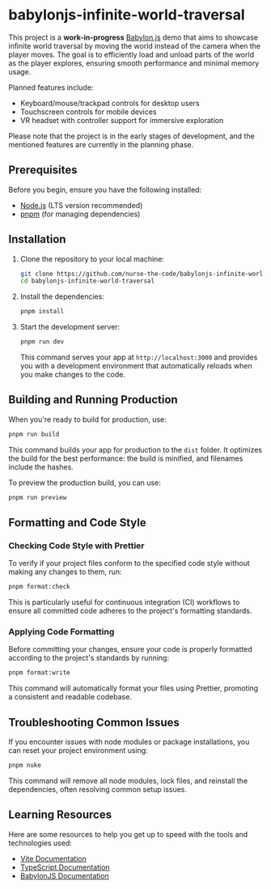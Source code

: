 # babylonjs-infinite-world-traversal

This project is a **work-in-progress** [Babylon.js](https://babylonjs.com) demo that aims to showcase infinite world traversal by moving the world
instead of the camera when the player moves. The goal is to efficiently load and unload parts of the world as the player
explores, ensuring smooth performance and minimal memory usage.

Planned features include:

- Keyboard/mouse/trackpad controls for desktop users
- Touchscreen controls for mobile devices
- VR headset with controller support for immersive exploration

Please note that the project is in the early stages of development, and the mentioned features are currently in the
planning phase.

## Prerequisites

Before you begin, ensure you have the following installed:

- [Node.js](https://nodejs.org/en/download) (LTS version recommended)
- [pnpm](https://pnpm.io/installation) (for managing dependencies)

## Installation

1. Clone the repository to your local machine:

   ```sh
   git clone https://github.com/nurse-the-code/babylonjs-infinite-world-traversal.git
   cd babylonjs-infinite-world-traversal
   ```

2. Install the dependencies:

   ```sh
   pnpm install
   ```

3. Start the development server:

   ```sh
   pnpm run dev
   ```

   This command serves your app at `http://localhost:3000` and provides you with a development environment that automatically reloads when you make changes to the code.

## Building and Running Production

When you're ready to build for production, use:

```sh
pnpm run build
```

This command builds your app for production to the `dist` folder. It optimizes the build for the best performance: the build is minified, and filenames include the hashes.

To preview the production build, you can use:

```sh
pnpm run preview
```

## Formatting and Code Style

### Checking Code Style with Prettier

To verify if your project files conform to the specified code style without making any changes to them, run:

```sh
pnpm format:check
```

This is particularly useful for continuous integration (CI) workflows to ensure all committed code adheres to the project's formatting standards.

### Applying Code Formatting

Before committing your changes, ensure your code is properly formatted according to the project's standards by running:

```sh
pnpm format:write
```

This command will automatically format your files using Prettier, promoting a consistent and readable codebase.

## Troubleshooting Common Issues

If you encounter issues with node modules or package installations, you can reset your project environment using:

```sh
pnpm nuke
```

This command will remove all node modules, lock files, and reinstall the dependencies, often resolving common setup issues.

## Learning Resources

Here are some resources to help you get up to speed with the tools and technologies used:

- [Vite Documentation](https://vitejs.dev/guide/)
- [TypeScript Documentation](https://www.typescriptlang.org/docs/)
- [BabylonJS Documentation](https://doc.babylonjs.com/)
